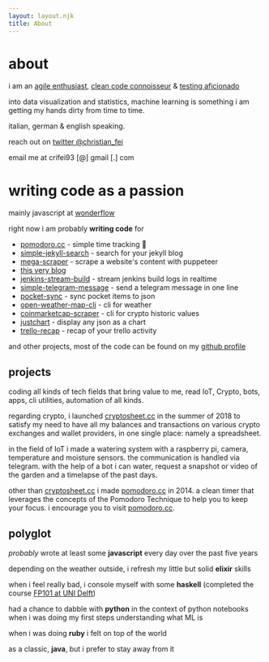 ```yaml
---
layout: layout.njk
title: About
---
```


<h1 class="title no-anchorify">about</h1>

i am an [agile enthusiast](https://en.wikipedia.org/wiki/agile_software_development), [clean code connoisseur](https://blog.cleancoder.com) & [testing aficionado](https://en.wikipedia.org/wiki/test-driven_development)

into data visualization and statistics, machine learning is something i am getting my hands dirty from time to time.

italian, german & english speaking.

reach out on [twitter @christian_fei](https://twitter.com/christian_fei)

email me at crifei93 [@] gmail [.] com

# writing code as a passion

mainly javascript at [wonderflow](https://www.wonderflow.co)

right now i am probably **writing code** for
- [pomodoro.cc](https://pomodoro.cc) - simple time tracking 🍅
- [simple-jekyll-search](https://github.com/christian-fei/simple-jekyll-search) - search for your jekyll blog
- [mega-scraper](https://github.com/christian-fei/mega-scraper) - scrape a website's content with puppeteer
- [this very blog](https://github.com/christian-fei/christian-fei.github.io)
- [jenkins-stream-build](https://github.com/christian-fei/jenkins-stream-build) - stream jenkins build logs in realtime
- [simple-telegram-message](https://github.com/christian-fei/simple-telegram-message) - send a telegram message in one line
- [pocket-sync](https://github.com/christian-fei/pocket-sync) - sync pocket items to json
- [open-weather-map-cli](https://github.com/christian-fei/open-weather-map-cli) - cli for weather
- [coinmarketcap-scraper](https://github.com/christian-fei/coinmarketcap-scraper) - cli for crypto historic values
- [justchart](https://github.com/christian-fei/justchart) - display any json as a chart
- [trello-recap](https://github.com/christian-fei/trello-recap) - recap of your trello activity

and other  projects, most of the code can be found on my [github profile](https://github.com/christian-fei)

## projects

coding all kinds of tech fields that bring value to me, read IoT, Crypto, bots, apps, cli utilities, automation of all kinds.

regarding crypto, i launched [cryptosheet.cc](https://cryptosheet.cc/) in the summer of 2018 to satisfy my need to have all my balances and transactions on various crypto exchanges and wallet providers, in one single place: namely a spreadsheet.

in the field of IoT i made a watering system with a raspberry pi, camera, temperature and moisture sensors. the communication is handled via telegram. with the help of a bot i can water, request a snapshot or video of the garden and a timelapse of the past days.

other than [cryptosheet.cc](https://cryptosheet.cc/) i made [pomodoro.cc](https://pomodoro.cc/) in 2014. a clean timer that leverages the concepts of the Pomodoro Technique to help you to keep your focus. i encourage you to visit [pomodoro.cc](https://pomodoro.cc/).



## polyglot

*probably* wrote at least some **javascript** every day over the past five years

depending on the weather outside, i refresh my little but solid **elixir** skills

when i feel really bad, i console myself with some **haskell** (completed the course [FP101 at UNI Delft](https://www.edx.org/course/introduction-functional-programming-delftx-fp101x-0))

had a chance to dabble with **python** in the context of python notebooks when i was doing my first steps understanding what ML is

when i was doing **ruby** i felt on top of the world

as a classic, **java**, but i prefer to stay away from it
